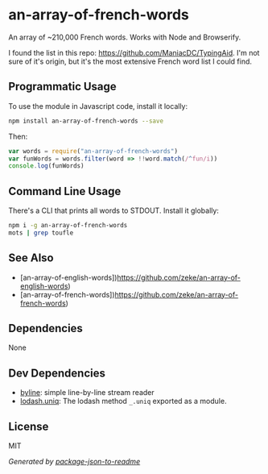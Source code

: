 # an-array-of-french-words

An array of ~210,000 French words. Works with Node and Browserify.

I found the list in this repo: https://github.com/ManiacDC/TypingAid. I'm not
sure of it's origin, but it's the most extensive French word list I could find.

## Programmatic Usage

To use the module in Javascript code, install it locally:

```sh
npm install an-array-of-french-words --save
```

Then:

```js
var words = require("an-array-of-french-words")
var funWords = words.filter(word => !!word.match(/^fun/i))
console.log(funWords)
```

## Command Line Usage

There's a CLI that prints all words to STDOUT. Install it globally:

```sh
npm i -g an-array-of-french-words
mots | grep toufle
```

## See Also

- [an-array-of-english-words])https://github.com/zeke/an-array-of-english-words)
- [an-array-of-french-words])https://github.com/zeke/an-array-of-french-words)

## Dependencies

None

## Dev Dependencies

- [byline](https://github.com/jahewson/node-byline): simple line-by-line stream reader
- [lodash.uniq](https://github.com/lodash/lodash): The lodash method `_.uniq` exported as a module.

## License

MIT

_Generated by [package-json-to-readme](https://github.com/zeke/package-json-to-readme)_
